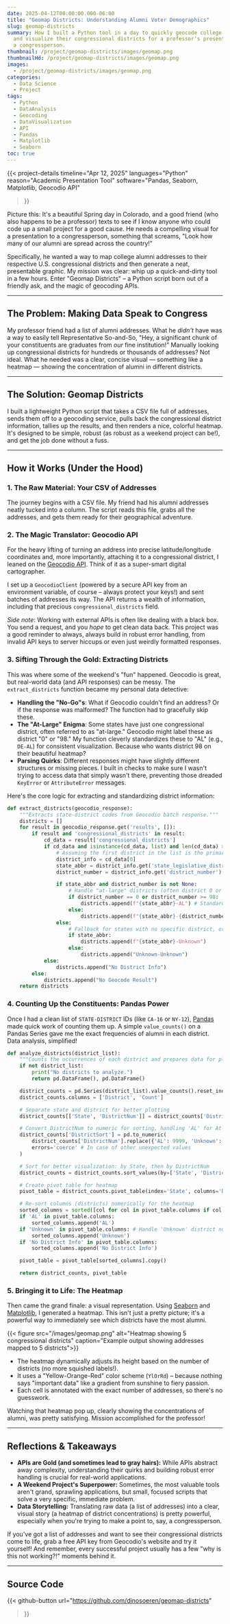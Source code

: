 ```yaml
---
date: 2025-04-12T00:00:00.000-06:00
title: "Geomap Districts: Understanding Alumni Voter Demographics"
slug: geomap-districts
summary: How I built a Python tool in a day to quickly geocode college alumni addresses
  and visualize their congressional districts for a professor's presentation to
  a congressperson.
thumbnail: /project/geomap-districts/images/geomap.png
thumbnailHd: /project/geomap-districts/images/geomap.png
images:
  - /project/geomap-districts/images/geomap.png
categories:
  - Data Science
  - Project
tags:
  - Python
  - DataAnalysis
  - Geocoding
  - DataVisualization
  - API
  - Pandas
  - Matplotlib
  - Seaborn
toc: true
---
```

{{< project-details
  timeline="Apr 12, 2025"
  languages="Python"
  reason="Academic Presentation Tool"
  software="Pandas, Seaborn, Matplotlib, Geocodio API"
>}}

Picture this: It's a beautiful Spring day in Colorado, and a good friend (who also happens to be a professor) texts to see if I know anyone who could code up a small project for a good cause. He needs a compelling visual for a presentation to a congressperson, something that screams, "Look how many of our alumni are spread across the country!"

Specifically, he wanted a way to map college alumni addresses to their respective U.S. congressional districts and then generate a neat, presentable graphic. My mission was clear: whip up a quick-and-dirty tool in a few hours. Enter "Geomap Districts" – a Python script born out of a friendly ask, and the magic of geocoding APIs.

- - -

## The Problem: Making Data Speak to Congress

My professor friend had a list of alumni addresses. What he *didn't* have was a way to easily tell Representative So-and-So, "Hey, a significant chunk of your constituents are graduates from *our* fine institution!" Manually looking up congressional districts for hundreds or thousands of addresses? Not ideal. What he needed was a clear, concise visual — something like a heatmap — showing the concentration of alumni in different districts.

- - -

## The Solution: Geomap Districts

I built a lightweight Python script that takes a CSV file full of addresses, sends them off to a geocoding service, pulls back the congressional district information, tallies up the results, and then renders a nice, colorful heatmap. It's designed to be simple, robust (as robust as a weekend project can be!), and get the job done without a fuss.

- - -

## How it Works (Under the Hood)

### 1. The Raw Material: Your CSV of Addresses

The journey begins with a CSV file. My friend had his alumni addresses neatly tucked into a column. The script reads this file, grabs all the addresses, and gets them ready for their geographical adventure.

### 2. The Magic Translator: Geocodio API

For the heavy lifting of turning an address into precise latitude/longitude coordinates and, more importantly, attaching it to a congressional district, I leaned on the [Geocodio API](https://www.geocodio.com/). Think of it as a super-smart digital cartographer.

I set up a `GeocodioClient` (powered by a secure API key from an environment variable, of course – always protect your keys!) and sent batches of addresses its way. The API returns a wealth of information, including that precious `congressional_districts` field.

*Side note*: Working with external APIs is often like dealing with a black box. You send a request, and you *hope* to get clean data back. This project was a good reminder to always, always build in robust error handling, from invalid API keys to server hiccups or even just weirdly formatted responses.

### 3. Sifting Through the Gold: Extracting Districts

This was where some of the weekend's "fun" happened. Geocodio is great, but real-world data (and API responses) can be messy. The `extract_districts` function became my personal data detective:

* **Handling the "No-Go"s**: What if Geocodio couldn't find an address? Or if the response was malformed? The function had to gracefully skip these.
* **The "At-Large" Enigma**: Some states have just one congressional district, often referred to as "at-large." Geocodio might label these as district "0" or "98." My function cleverly standardizes these to "AL" (e.g., `DE-AL`) for consistent visualization. Because who wants district 98 on their beautiful heatmap?
* **Parsing Quirks**: Different responses might have slightly different structures or missing pieces. I built in checks to make sure I wasn't trying to access data that simply wasn't there, preventing those dreaded `KeyError` or `AttributeError` messages.

Here's the core logic for extracting and standardizing district information:

```python
def extract_districts(geocodio_response):
    """Extracts state-district codes from Geocodio batch response."""
    districts = []
    for result in geocodio_response.get('results', []):
        if result and 'congressional_districts' in result:
            cd_data = result['congressional_districts']
            if cd_data and isinstance(cd_data, list) and len(cd_data) > 0:
                # Assuming the first district in the list is the primary one
                district_info = cd_data[0]
                state_abbr = district_info.get('state_legislative_district_lower', {}).get('state') # More reliable state
                district_number = district_info.get('district_number')

                if state_abbr and district_number is not None:
                    # Handle "at-large" districts (often district 0 or 98/99)
                    if district_number == 0 or district_number >= 98:
                        districts.append(f"{state_abbr}-AL") # Standardize to At-Large
                    else:
                        districts.append(f"{state_abbr}-{district_number:02d}") # Format as XX-01, XX-10
                else:
                    # Fallback for states with no specific district, or parsing issues
                    if state_abbr:
                        districts.append(f"{state_abbr}-Unknown")
                    else:
                        districts.append("Unknown-Unknown")
            else:
                districts.append("No District Info")
        else:
            districts.append("No Geocode Result")
    return districts
```

### 4. Counting Up the Constituents: Pandas Power

Once I had a clean list of `STATE-DISTRICT` IDs (like `CA-16` or `NY-12`), [Pandas](https://pandas.pydata.org/) made quick work of counting them up. A simple `value_counts()` on a Pandas Series gave me the exact frequencies of alumni in each district. Data analysis, simplified!

```python
def analyze_districts(district_list):
    """Counts the occurrences of each district and prepares data for plotting."""
    if not district_list:
        print("No districts to analyze.")
        return pd.DataFrame(), pd.DataFrame()

    district_counts = pd.Series(district_list).value_counts().reset_index()
    district_counts.columns = ['District', 'Count']

    # Separate state and district for better plotting
    district_counts[['State', 'DistrictNum']] = district_counts['District'].str.split('-', expand=True)

    # Convert DistrictNum to numeric for sorting, handling 'AL' for At-Large
    district_counts['DistrictSort'] = pd.to_numeric(
        district_counts['DistrictNum'].replace({'AL': 9999, 'Unknown': -1}),
        errors='coerce' # In case of other unexpected values
    )

    # Sort for better visualization: by State, then by DistrictNum
    district_counts = district_counts.sort_values(by=['State', 'DistrictSort']).reset_index(drop=True)

    # Create pivot table for heatmap
    pivot_table = district_counts.pivot_table(index='State', columns='DistrictNum', values='Count').fillna(0)

    # Re-sort columns (districts) numerically for the heatmap
    sorted_columns = sorted([col for col in pivot_table.columns if col.isdigit()], key=int)
    if 'AL' in pivot_table.columns:
        sorted_columns.append('AL')
    if 'Unknown' in pivot_table.columns: # Handle 'Unknown' district numbers
        sorted_columns.append('Unknown')
    if 'No District Info' in pivot_table.columns:
        sorted_columns.append('No District Info')

    pivot_table = pivot_table[sorted_columns].copy()

    return district_counts, pivot_table
```

### 5. Bringing it to Life: The Heatmap

Then came the grand finale: a visual representation. Using [Seaborn](https://seaborn.pydata.org/) and [Matplotlib](https://matplotlib.org/), I generated a heatmap. This isn't just a pretty picture; it's a powerful way to immediately see which districts have the most alumni.

{{< figure src="/images/geomap.png" alt="Heatmap showing 5 congressional districts" caption="Example output showing addresses mapped to 5 districts">}}

* The heatmap dynamically adjusts its height based on the number of districts (no more squished labels!).
* It uses a "Yellow-Orange-Red" color scheme (`YlOrRd`) – because nothing says "important data" like a gradient from sunshine to fiery passion.
* Each cell is annotated with the exact number of addresses, so there's no guesswork.

Watching that heatmap pop up, clearly showing the concentrations of alumni, was pretty satisfying. Mission accomplished for the professor!

- - -

## Reflections & Takeaways

* **APIs are Gold (and sometimes lead to gray hairs):** While APIs abstract away complexity, understanding their quirks and building robust error handling is crucial for real-world applications.
* **A Weekend Project's Superpower:** Sometimes, the most valuable tools aren't grand, sprawling applications, but small, focused scripts that solve a very specific, immediate problem.
* **Data Storytelling:** Translating raw data (a list of addresses) into a clear, visual story (a heatmap of district concentrations) is pretty powerful, especially when you're trying to make a point to, say, a congressperson.

If you've got a list of addresses and want to see their congressional districts come to life, grab a free API key from Geocodio's website and try it yourself! And remember, every successful project usually has a few "why is this not working?!" moments behind it.

- - -

## Source Code

{{< github-button
  url="https://github.com/dinosoeren/geomap-districts"
>}}
